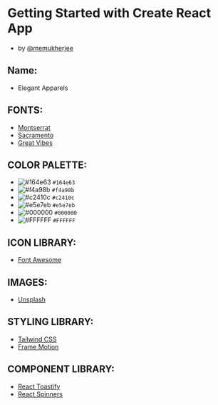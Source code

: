 # Getting Started with Create React App
- by [@memukherjee](https://www.github.com/memukherjee)


## Name:
- Elegant Apparels

## FONTS:
- [Montserrat](https://fonts.google.com/specimen/Montserrat?query=montserrat)
- [Sacramento](https://fonts.google.com/specimen/Sacramento?query=sacramento)
- [Great Vibes](https://fonts.google.com/specimen/Great+Vibes?query=great+vibes)

## COLOR PALETTE:
- ![#164e63](https://placehold.co/15x15/164e63/164e63.png) `#164e63`
- ![#f4a98b](https://placehold.co/15x15/f4a98b/f4a98b.png) `#f4a98b`
- ![#c2410c](https://placehold.co/15x15/c2410c/c2410c.png) `#c2410c`
- ![#e5e7eb](https://placehold.co/15x15/e5e7eb/e5e7eb.png) `#e5e7eb`
- ![#000000](https://placehold.co/15x15/000000/000000.png) `#000000`
- ![#FFFFFF](https://placehold.co/15x15/FFFFFF/FFFFFF.png) `#FFFFFF`

## ICON LIBRARY:
- [Font Awesome](https://fontawesome.com/)

## IMAGES:
- [Unsplash](https://unsplash.com/)

## STYLING LIBRARY:
- [Tailwind CSS](https://tailwindcss.com/)
- [Frame Motion](https://www.framer.com/motion/)

## COMPONENT LIBRARY:
- [React Toastify](https://fkhadra.github.io/react-toastify/introduction/)
- [React Spinners](https://www.davidhu.io/react-spinners/)
